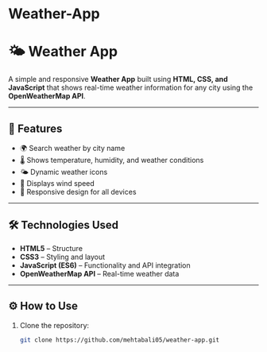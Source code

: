 # Weather-App
# 🌤️ Weather App

A simple and responsive **Weather App** built using **HTML, CSS, and JavaScript** that shows real-time weather information for any city using the **OpenWeatherMap API**.

---

## 🚀 Features

- 🌍 Search weather by city name  
- 🌡️ Shows temperature, humidity, and weather conditions  
- 🌤️ Dynamic weather icons  
- 💨 Displays wind speed  
- 📱 Responsive design for all devices  

---

## 🛠️ Technologies Used

- **HTML5** – Structure  
- **CSS3** – Styling and layout  
- **JavaScript (ES6)** – Functionality and API integration  
- **OpenWeatherMap API** – Real-time weather data  

---

## ⚙️ How to Use

1. Clone the repository:
   ```bash
   git clone https://github.com/mehtabali05/weather-app.git
